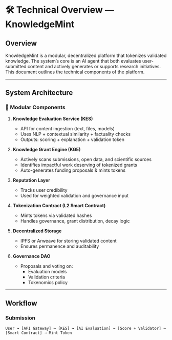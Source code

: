 # 🛠 Technical Overview — KnowledgeMint

## Overview

KnowledgeMint is a modular, decentralized platform that tokenizes validated knowledge. The system’s core is an AI agent that both evaluates user-submitted content and actively generates or supports research initiatives. This document outlines the technical components of the platform.

---

## System Architecture

### 🔁 Modular Components

1. **Knowledge Evaluation Service (KES)**
   - API for content ingestion (text, files, models)
   - Uses NLP + contextual similarity + factuality checks
   - Outputs: scoring + explanation + validation token

2. **Knowledge Grant Engine (KGE)**
   - Actively scans submissions, open data, and scientific sources
   - Identifies impactful work deserving of tokenized grants
   - Auto-generates funding proposals & mints tokens

3. **Reputation Layer**
   - Tracks user credibility
   - Used for weighted validation and governance input

4. **Tokenization Contract (L2 Smart Contract)**
   - Mints tokens via validated hashes
   - Handles governance, grant distribution, decay logic

5. **Decentralized Storage**
   - IPFS or Arweave for storing validated content
   - Ensures permanence and auditability

6. **Governance DAO**
   - Proposals and voting on:
     - Evaluation models
     - Validation criteria
     - Tokenomics policy

---

## Workflow

### Submission

```plaintext
User → [API Gateway] → [KES] → [AI Evaluation] → [Score + Validator] → [Smart Contract] → Mint Token
